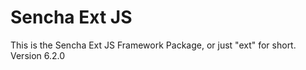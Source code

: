 # Sencha Ext JS

This is the Sencha Ext JS Framework Package, or just "ext" for short. Version 6.2.0
